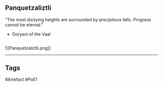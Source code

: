 ## Panquetzaliztli
"The most dizzying heights are surrounded by precipitous falls.
Progress cannot be eternal."
- Doryani of the Vaal
##
![[Panquetzaliztli.png]]

---
## Tags
#Artefact
#PoE1